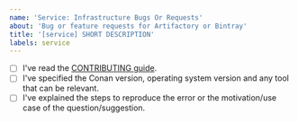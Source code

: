 ```yaml
---
name: 'Service: Infrastructure Bugs Or Requests'
about: 'Bug or feature requests for Artifactory or Bintray'
title: '[service] SHORT DESCRIPTION'
labels: service
---
```


<!-- To help us debug your issue please explain: -->

- [ ] I've read the [CONTRIBUTING guide](https://github.com/conan-io/conan/blob/develop/.github/CONTRIBUTING.md).
- [ ] I've specified the Conan version, operating system version and any tool that can be relevant.
- [ ] I've explained the steps to reproduce the error or the motivation/use case of the question/suggestion.